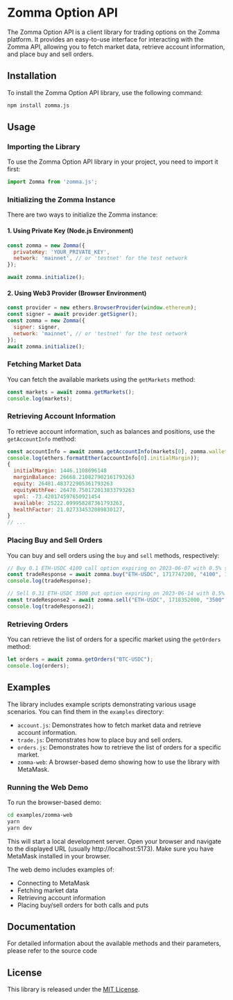 # Zomma Option API

The Zomma Option API is a client library for trading options on the Zomma platform. It provides an easy-to-use interface for interacting with the Zomma API, allowing you to fetch market data, retrieve account information, and place buy and sell orders.

## Installation

To install the Zomma Option API library, use the following command:

```bash
npm install zomma.js
```

## Usage

### Importing the Library

To use the Zomma Option API library in your project, you need to import it first:

```javascript
import Zomma from 'zomma.js';
```


### Initializing the Zomma Instance

There are two ways to initialize the Zomma instance:

#### 1. Using Private Key (Node.js Environment)

```javascript
const zomma = new Zomma({
  privateKey: 'YOUR_PRIVATE_KEY',
  network: 'mainnet', // or 'testnet' for the test network
});

await zomma.initialize();
```

#### 2. Using Web3 Provider (Browser Environment)

```javascript
const provider = new ethers.BrowserProvider(window.ethereum);
const signer = await provider.getSigner();
const zomma = new Zomma({
  signer: signer,
  network: 'mainnet', // or 'testnet' for the test network
});
await zomma.initialize();
```


### Fetching Market Data

You can fetch the available markets using the `getMarkets` method:

```javascript
const markets = await zomma.getMarkets();
console.log(markets);
```

### Retrieving Account Information

To retrieve account information, such as balances and positions, use the `getAccountInfo` method:

```javascript
const accountInfo = await zomma.getAccountInfo(markets[0], zomma.wallet.address);
console.log(ethers.formatEther(accountInfo[0].initialMargin));
{
  initialMargin: 1446.1108696148
  marginBalance: 26668.210827902161793263
  equity: 26481.483722905361793263
  equityWithFee: 26470.750172013833793263
  upnl: -73.420174597650921454
  available: 25222.099958287361793263,
  healthFactor: 21.027334532089830127,
}
// ...
```

### Placing Buy and Sell Orders

You can buy and sell orders using the `buy` and `sell` methods, respectively:

```javascript
// Buy 0.1 ETH-USDC 4100 call option expiring on 2023-06-07 with 0.5% slippage
const tradeResponse = await zomma.buy("ETH-USDC", 1717747200, "4100", 1, "0.1", 0.5);
console.log(tradeResponse);

// Sell 0.31 ETH-USDC 3500 put option expiring on 2023-06-14 with 0.5% slippage
const tradeResponse2 = await zomma.sell("ETH-USDC", 1718352000, "3500", 0, "0.31", 0.5);
console.log(tradeResponse2);
```

### Retrieving Orders

You can retrieve the list of orders for a specific market using the `getOrders` method:

```javascript
let orders = await zomma.getOrders("BTC-USDC");
console.log(orders);
```

## Examples

The library includes example scripts demonstrating various usage scenarios. You can find them in the `examples` directory:

- `account.js`: Demonstrates how to fetch market data and retrieve account information.
- `trade.js`: Demonstrates how to place buy and sell orders.
- `orders.js`: Demonstrates how to retrieve the list of orders for a specific market.
- `zomma-web`: A browser-based demo showing how to use the library with MetaMask.

### Running the Web Demo

To run the browser-based demo:

```bash
cd examples/zomma-web
yarn
yarn dev
```

This will start a local development server. Open your browser and navigate to the displayed URL (usually http://localhost:5173). Make sure you have MetaMask installed in your browser.

The web demo includes examples of:
- Connecting to MetaMask
- Fetching market data
- Retrieving account information
- Placing buy/sell orders for both calls and puts

## Documentation

For detailed information about the available methods and their parameters, please refer to the source code

## License

This library is released under the [MIT License](LICENSE).